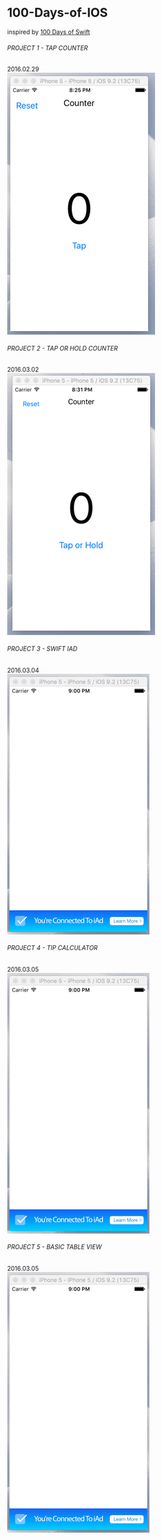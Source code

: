 # 100-Days-of-IOS

inspired by [100 Days of Swift](http://samvlu.com/)

###### PROJECT 1 - TAP COUNTER   
2016.02.29  
![TAP COUNTER](https://raw.githubusercontent.com/shaoyihe/100-Days-of-IOS/master/PROJECT%201%20-%20TAP%20COUNTER/TAP%20COUNTER.gif)

###### PROJECT 2 - TAP OR HOLD COUNTER   
2016.03.02   
![TAP OR HOLD COUNTER](https://github.com/shaoyihe/100-Days-of-IOS/blob/master/PROJECT%202%20-%20TAP%20OR%20HOLD%20COUNTER/TAP%20OR%20HOLD%20COUNTER.gif?raw=true)

###### PROJECT 3 - SWIFT IAD   
2016.03.04   
![TAP OR HOLD COUNTER](https://raw.githubusercontent.com/shaoyihe/100-Days-of-IOS/master/PROJECT%203%20-%20SWIFT%20IAD/SWIFT%20IAD.gif)

###### PROJECT 4 - TIP CALCULATOR   
2016.03.05   
![TIP CALCULATOR](https://raw.githubusercontent.com/shaoyihe/100-Days-of-IOS/master/PROJECT%203%20-%20SWIFT%20IAD/SWIFT%20IAD.gif)

###### PROJECT 5 - BASIC TABLE VIEW   
2016.03.05   
![BASIC TABLE VIEW](https://raw.githubusercontent.com/shaoyihe/100-Days-of-IOS/master/PROJECT%203%20-%20SWIFT%20IAD/SWIFT%20IAD.gif)
